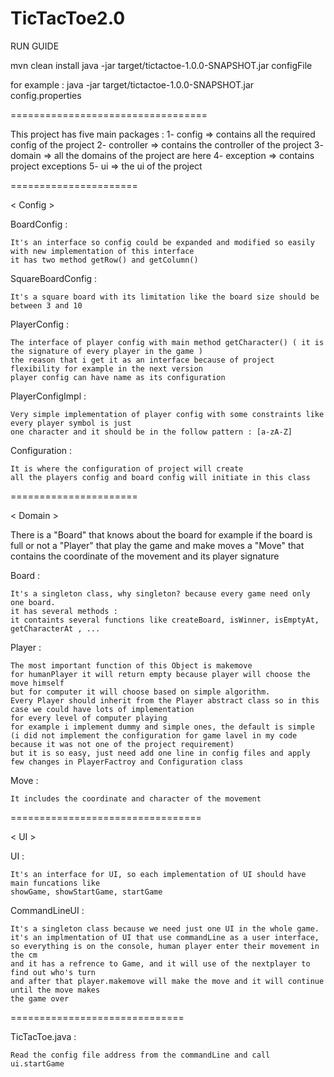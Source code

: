 TicTacToe2.0
============

RUN GUIDE

mvn clean install
java -jar target/tictactoe-1.0.0-SNAPSHOT.jar configFile

for example : java -jar target/tictactoe-1.0.0-SNAPSHOT.jar config.properties


==================================


This project has five main packages :
1- config  => contains all the required config of the project
2- controller => contains the controller of the project
3- domain => all the domains of the project are here
4- exception => contains project exceptions
5- ui => the ui of the project

======================

< Config >

BoardConfig  :

    It's an interface so config could be expanded and modified so easily with new implementation of this interface
    it has two method getRow() and getColumn()

SquareBoardConfig :

    It's a square board with its limitation like the board size should be between 3 and 10

PlayerConfig :

    The interface of player config with main method getCharacter() ( it is the signature of every player in the game )
    the reason that i get it as an interface because of project flexibility for example in the next version
    player config can have name as its configuration

PlayerConfigImpl :

    Very simple implementation of player config with some constraints like every player symbol is just
    one character and it should be in the follow pattern : [a-zA-Z]

Configuration :

    It is where the configuration of project will create
    all the players config and board config will initiate in this class

======================

< Domain >

There is a "Board" that knows about the board for example if the board is full or not
a "Player" that play the game and make moves
a "Move" that contains the coordinate of the movement and its player signature


Board :

    It's a singleton class, why singleton? because every game need only one board.
    it has several methods :
    it containts several functions like createBoard, isWinner, isEmptyAt, getCharacterAt , ...

Player :

    The most important function of this Object is makemove
    for humanPlayer it will return empty because player will choose the move himself
    but for computer it will choose based on simple algorithm.
    Every Player should inherit from the Player abstract class so in this case we could have lots of implementation
    for every level of computer playing
    for example i implement dummy and simple ones, the default is simple
    (i did not implement the configuration for game lavel in my code because it was not one of the project requirement)
    but it is so easy, just need add one line in config files and apply few changes in PlayerFactroy and Configuration class

Move :

    It includes the coordinate and character of the movement

=================================

< UI >

UI :

    It's an interface for UI, so each implementation of UI should have main funcations like
    showGame, showStartGame, startGame

CommandLineUI :

    It's a singleton class because we need just one UI in the whole game.
    it's an implmentation of UI that use commandLine as a user interface,
    so everything is on the console, human player enter their movement in the cm
    and it has a refrence to Game, and it will use of the nextplayer to find out who's turn
    and after that player.makemove will make the move and it will continue until the move makes
    the game over

==============================

TicTacToe.java :

    Read the config file address from the commandLine and call ui.startGame

